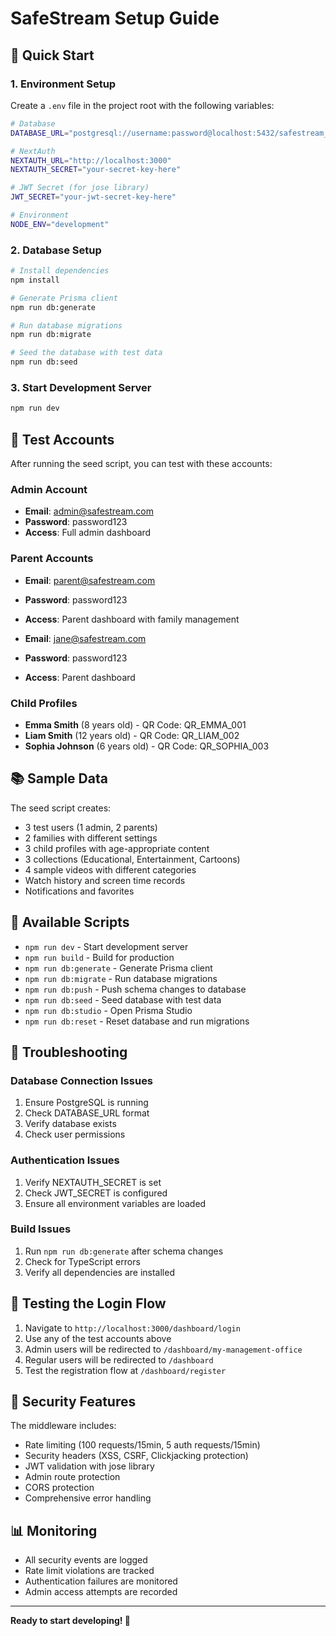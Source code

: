 # SafeStream Setup Guide

## 🚀 Quick Start

### 1. Environment Setup

Create a `.env` file in the project root with the following variables:

```bash
# Database
DATABASE_URL="postgresql://username:password@localhost:5432/safestream_db"

# NextAuth
NEXTAUTH_URL="http://localhost:3000"
NEXTAUTH_SECRET="your-secret-key-here"

# JWT Secret (for jose library)
JWT_SECRET="your-jwt-secret-key-here"

# Environment
NODE_ENV="development"
```

### 2. Database Setup

```bash
# Install dependencies
npm install

# Generate Prisma client
npm run db:generate

# Run database migrations
npm run db:migrate

# Seed the database with test data
npm run db:seed
```

### 3. Start Development Server

```bash
npm run dev
```

## 🧪 Test Accounts

After running the seed script, you can test with these accounts:

### Admin Account
- **Email**: admin@safestream.com
- **Password**: password123
- **Access**: Full admin dashboard

### Parent Accounts
- **Email**: parent@safestream.com
- **Password**: password123
- **Access**: Parent dashboard with family management

- **Email**: jane@safestream.com
- **Password**: password123
- **Access**: Parent dashboard

### Child Profiles
- **Emma Smith** (8 years old) - QR Code: QR_EMMA_001
- **Liam Smith** (12 years old) - QR Code: QR_LIAM_002
- **Sophia Johnson** (6 years old) - QR Code: QR_SOPHIA_003

## 📚 Sample Data

The seed script creates:
- 3 test users (1 admin, 2 parents)
- 2 families with different settings
- 3 child profiles with age-appropriate content
- 3 collections (Educational, Entertainment, Cartoons)
- 4 sample videos with different categories
- Watch history and screen time records
- Notifications and favorites

## 🔧 Available Scripts

- `npm run dev` - Start development server
- `npm run build` - Build for production
- `npm run db:generate` - Generate Prisma client
- `npm run db:migrate` - Run database migrations
- `npm run db:push` - Push schema changes to database
- `npm run db:seed` - Seed database with test data
- `npm run db:studio` - Open Prisma Studio
- `npm run db:reset` - Reset database and run migrations

## 🚨 Troubleshooting

### Database Connection Issues
1. Ensure PostgreSQL is running
2. Check DATABASE_URL format
3. Verify database exists
4. Check user permissions

### Authentication Issues
1. Verify NEXTAUTH_SECRET is set
2. Check JWT_SECRET is configured
3. Ensure all environment variables are loaded

### Build Issues
1. Run `npm run db:generate` after schema changes
2. Check for TypeScript errors
3. Verify all dependencies are installed

## 📱 Testing the Login Flow

1. Navigate to `http://localhost:3000/dashboard/login`
2. Use any of the test accounts above
3. Admin users will be redirected to `/dashboard/my-management-office`
4. Regular users will be redirected to `/dashboard`
5. Test the registration flow at `/dashboard/register`

## 🔐 Security Features

The middleware includes:
- Rate limiting (100 requests/15min, 5 auth requests/15min)
- Security headers (XSS, CSRF, Clickjacking protection)
- JWT validation with jose library
- Admin route protection
- CORS protection
- Comprehensive error handling

## 📊 Monitoring

- All security events are logged
- Rate limit violations are tracked
- Authentication failures are monitored
- Admin access attempts are recorded

---

**Ready to start developing! 🎉**

